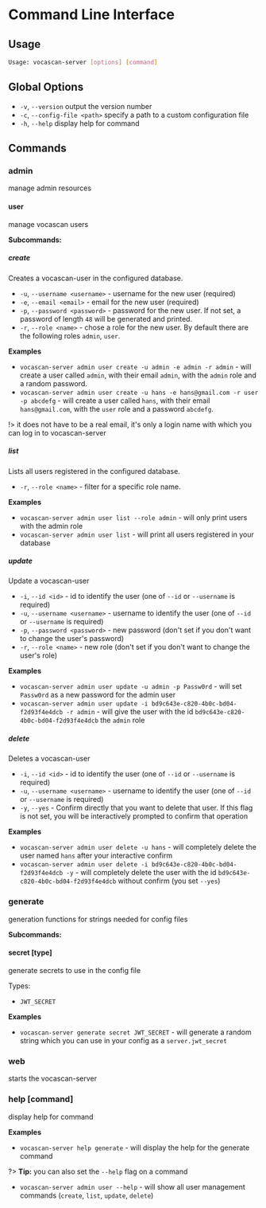 # Command Line Interface

## Usage

```bash
Usage: vocascan-server [options] [command]
```

## Global Options

- `-v`, `--version` output the version number
- `-c`, `--config-file <path>` specify a path to a custom configuration file
- `-h`, `--help` display help for command

## Commands

### admin

manage admin resources

#### user

manage vocascan users

**Subcommands:**

##### create

Creates a vocascan-user in the configured database.

- `-u`, `--username <username>` - username for the new user (required)
- `-e`, `--email <email>` - email for the new user (required)
- `-p`, `--password <password>` - password for the new user. If not set, a password of length `48` will be generated and
  printed.
- `-r`, `--role <name>` - chose a role for the new user. By default there are the following roles `admin`, `user`.

**Examples**

- `vocascan-server admin user create -u admin -e admin -r admin` - will create a user called `admin`, with their email
  `admin`, with the `admin` role and a random password.
- `vocascan-server admin user create -u hans -e hans@gmail.com -r user -p abcdefg` - will create a user called `hans`,
  with their email `hans@gmail.com`, with the `user` role and a password `abcdefg`.

!> it does not have to be a real email, it's only a login name with which you can log in to vocascan-server

##### list

Lists all users registered in the configured database.

- `-r`, `--role <name>` - filter for a specific role name.

**Examples**

- `vocascan-server admin user list --role admin` - will only print users with the admin role
- `vocascan-server admin user list` - will print all users registered in your database

##### update

Update a vocascan-user

- `-i`, `--id <id>` - id to identify the user (one of `--id` or `--username` is required)
- `-u`, `--username <username>` - username to identify the user (one of `--id` or `--username` is required)
- `-p`, `--password <password>` - new password (don't set if you don't want to change the user's password)
- `-r`, `--role <name>` - new role (don't set if you don't want to change the user's role)

**Examples**

- `vocascan-server admin user update -u admin -p Passw0rd` - will set `Passw0rd` as a new password for the admin user
- `vocascan-server admin user update -i bd9c643e-c820-4b0c-bd04-f2d93f4e4dcb -r admin` - will give the user with the id
  `bd9c643e-c820-4b0c-bd04-f2d93f4e4dcb` the `admin` role

##### delete

Deletes a vocascan-user

- `-i`, `--id <id>` - id to identify the user (one of `--id` or `--username` is required)
- `-u`, `--username <username>` - username to identify the user (one of `--id` or `--username` is required)
- `-y`, `--yes` - Confirm directly that you want to delete that user. If this flag is not set, you will be interactively
  prompted to confirm that operation

**Examples**

- `vocascan-server admin user delete -u hans` - will completely delete the user named `hans` after your interactive
  confirm
- `vocascan-server admin user delete -i bd9c643e-c820-4b0c-bd04-f2d93f4e4dcb -y` - will completely delete the user with
  the id `bd9c643e-c820-4b0c-bd04-f2d93f4e4dcb` without confirm (you set `--yes`)

### generate

generation functions for strings needed for config files

**Subcommands:**

#### secret [type]

generate secrets to use in the config file

Types:

- `JWT_SECRET`

**Examples**

- `vocascan-server generate secret JWT_SECRET` - will generate a random string which you can use in your config as a
  `server.jwt_secret`

### web

starts the vocascan-server

### help [command]

display help for command

**Examples**

- `vocascan-server help generate` - will display the help for the generate command

?> **Tip:** you can also set the `--help` flag on a command

- `vocascan-server admin user --help` - will show all user management commands (`create`, `list`, `update`, `delete`)
